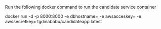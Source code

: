 Run the following docker command to run the candidate service container

docker run -d -p 8000:8000 -e dbhostname=<DB-Hostname> -e awsacceskey=<AWS-Access-Key> -e awssecretkey=<AWS-Secret-Key>  tgdinababu/candidateapp:latest
